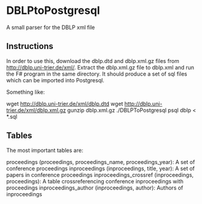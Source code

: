 # DBLPtoPostgresql
A small parser for the DBLP xml file

## Instructions
In order to use this, download the dblp.dtd and dblp.xml.gz files from http://dblp.uni-trier.de/xml/. Extract the dblp.xml.gz file to dblp.xml and run the F# program in the same directory. It should produce a set of sql files which can be imported into Postgresql. 

Something like:

wget http://dblp.uni-trier.de/xml/dblp.dtd
wget http://dblp.uni-trier.de/xml/dblp.xml.gz
gunzip dblp.xml.gz
./DBLPToPostgresql 
psql dblp < *.sql

## Tables

The most important tables are:

proceedings (proceedings, proceedings_name, proceedings_year): A set of conference proceedings
inproceedings (inproceedings, title, year): A set of papers in conference proceedings
inproceedings_crossref (inproceedings, proceedings): A table crossreferencing conference inproceedings with proceedings
inproceedings_author (inproceedings, author): Authors of inproceedings

